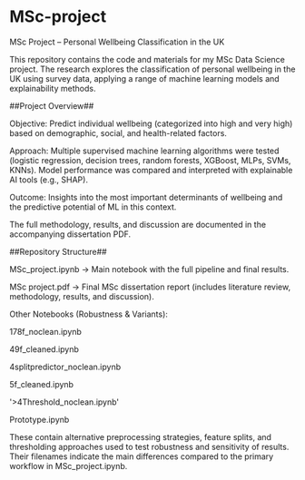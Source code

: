 # MSc-project
MSc Project – Personal Wellbeing Classification in the UK

This repository contains the code and materials for my MSc Data Science project. The research explores the classification of personal wellbeing in the UK using survey data, applying a range of machine learning models and explainability methods.

##Project Overview##

Objective: Predict individual wellbeing (categorized into high and very high) based on demographic, social, and health-related factors.

Approach: Multiple supervised machine learning algorithms were tested (logistic regression, decision trees, random forests, XGBoost, MLPs, SVMs, KNNs). Model performance was compared and interpreted with explainable AI tools (e.g., SHAP).

Outcome: Insights into the most important determinants of wellbeing and the predictive potential of ML in this context.

The full methodology, results, and discussion are documented in the accompanying dissertation PDF.

##Repository Structure##

MSc_project.ipynb → Main notebook with the full pipeline and final results.

MSc project.pdf → Final MSc dissertation report (includes literature review, methodology, results, and discussion).

Other Notebooks (Robustness & Variants):

178f_noclean.ipynb

49f_cleaned.ipynb

4splitpredictor_noclean.ipynb

5f_cleaned.ipynb

'>4Threshold_noclean.ipynb'

Prototype.ipynb

These contain alternative preprocessing strategies, feature splits, and thresholding approaches used to test robustness and sensitivity of results. Their filenames indicate the main differences compared to the primary workflow in MSc_project.ipynb.
